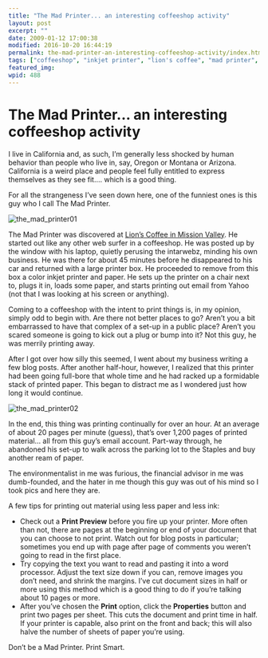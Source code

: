 ```yaml
---
title: "The Mad Printer... an interesting coffeeshop activity"
layout: post
excerpt: ""
date: 2009-01-12 17:00:38
modified: 2016-10-20 16:44:19
permalink: the-mad-printer-an-interesting-coffeeshop-activity/index.html
tags: ["coffeeshop", "inkjet printer", "lion's coffee", "mad printer", "printing", "everything else"]
featured_img: 
wpid: 488
---
```


# The Mad Printer... an interesting coffeeshop activity

I live in California and, as such, I’m generally less shocked by human behavior than people who live in, say, Oregon or Montana or Arizona. California is a weird place and people feel fully entitled to express themselves as they see fit…. which is a good thing.

For all the strangeness I’ve seen down here, one of the funniest ones is this guy who I call The Mad Printer.

![the_mad_printer01](/_images/2009/01/the_mad_printer01.jpg "the_mad_printer01")

The Mad Printer was discovered at [Lion’s Coffee in Mission Valley](http://www.yelp.com/biz/hawaiis-lion-coffee-san-diego). He started out like any other web surfer in a coffeeshop. He was posted up by the window with his laptop, quietly perusing the intarwebz, minding his own business. He was there for about 45 minutes before he disappeared to his car and returned with a large printer box. He proceeded to remove from this box a color inkjet printer and paper. He sets up the printer on a chair next to, plugs it in, loads some paper, and starts printing out email from Yahoo (not that I was looking at his screen or anything).

Coming to a coffeeshop with the intent to print things is, in my opinion, simply odd to begin with. Are there not better places to go? Aren’t you a bit embarrassed to have that complex of a set-up in a public place? Aren’t you scared someone is going to kick out a plug or bump into it? Not this guy, he was merrily printing away.

After I got over how silly this seemed, I went about my business writing a few blog posts. After another half-hour, however, I realized that this printer had been going full-bore that whole time and he had racked up a formidable stack of printed paper. This began to distract me as I wondered just how long it would continue.

![the_mad_printer02](/_images/2009/01/the_mad_printer02.jpg "the_mad_printer02")

In the end, this thing was printing continually for over an hour. At an average of about 20 pages per minute (guess), that’s over 1,200 pages of printed material… all from this guy’s email account. Part-way through, he abandoned his set-up to walk across the parking lot to the Staples and buy another ream of paper.

The environmentalist in me was furious, the financial advisor in me was dumb-founded, and the hater in me though this guy was out of his mind so I took pics and here they are.

A few tips for printing out material using less paper and less ink:

- Check out a **Print Preview** before you fire up your printer. More often than not, there are pages at the beginning or end of your document that you can choose to not print. Watch out for blog posts in particular; sometimes you end up with page after page of comments you weren’t going to read in the first place.
- Try copying the text you want to read and pasting it into a word processor. Adjust the text size down if you can, remove images you don’t need, and shrink the margins. I’ve cut document sizes in half or more using this method which is a good thing to do if you’re talking about 10 pages or more.
- After you’ve chosen the **Print** option, click the **Properties** button and print two pages per sheet. This cuts the document and print time in half. If your printer is capable, also print on the front and back; this will also halve the number of sheets of paper you’re using.

Don’t be a Mad Printer. Print Smart.